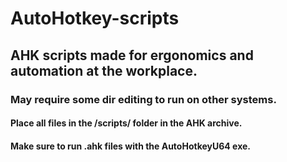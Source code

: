 # AutoHotkey-scripts

## AHK scripts made for ergonomics and automation at the workplace.
### May require some dir editing to run on other systems.
#### Place all files in the /scripts/ folder in the AHK archive.
#### Make sure to run .ahk files with the AutoHotkeyU64 exe.
